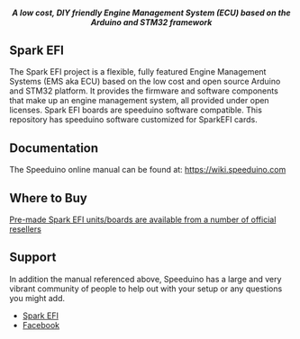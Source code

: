 <div align="center">

##### A low cost, DIY friendly Engine Management System (ECU) based on the Arduino and STM32 framework
</div>


## Spark EFI
The Spark EFI project is a flexible, fully featured Engine Management Systems (EMS aka ECU) based on the low cost and open source Arduino and STM32 platform. It provides the firmware and software components that make up an engine management system, all provided under open licenses. Spark EFI boards are speeduino software compatible. This repository has speeduino software customized for SparkEFI cards.

## Documentation
The Speeduino online manual can be found at: https://wiki.speeduino.com

## Where to Buy
[Pre-made Spark EFI units/boards are available from a number of official resellers](https://www.aliexpress.com/store/5782349)

## Support
In addition the manual referenced above, Speeduino has a large and very vibrant community of people to help out with your setup or any questions you might add. 

* [Spark EFI](https://www.sparkefi.net) 
* [Facebook](https://www.facebook.com/sparkefi)
